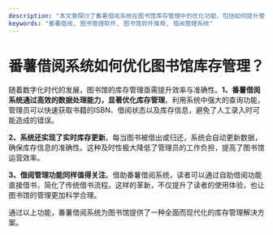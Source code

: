 ```yaml
---
description: "本文章探讨了番薯借阅系统在图书馆库存管理中的优化功能，包括如何提升管理效率和准确性。"
keywords: "番薯借阅, 图书管理软件, 图书馆软件推荐, 借阅管理系统"
---
```

# 番薯借阅系统如何优化图书馆库存管理？

随着数字化时代的发展，图书馆的库存管理亟需提升效率与准确性。**1、番薯借阅系统通过高效的数据处理能力，显著优化库存管理**。利用系统中强大的查询功能，管理员可以快速获取书籍的ISBN、借阅状态以及库存信息，避免了人工录入时可能造成的错误。

**2、系统还实现了实时库存更新**。每当图书被借出或归还，系统会自动更新数据，确保库存信息的准确性。这种及时性极大降低了管理员的工作负担，提高了图书馆运营效率。

**3、借阅管理功能同样值得关注**。借助番薯借阅系统，读者可以通过自助借阅功能直接借书，简化了传统借书流程。这样的革新，不仅提升了读者的使用体验，也让图书馆的管理更加科学合理。

通过以上功能，番薯借阅系统为图书馆提供了一种全面而现代化的库存管理解决方案。
